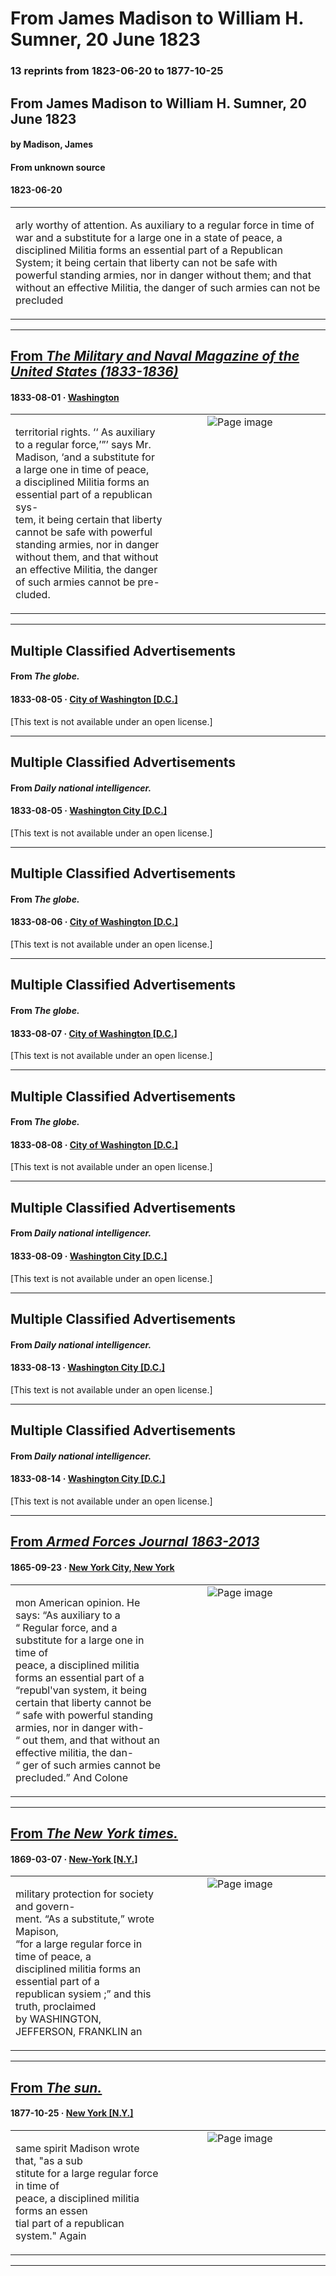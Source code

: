 
# From James Madison to William H. Sumner, 20 June 1823

### 13 reprints from 1823-06-20 to 1877-10-25

## From James Madison to William H. Sumner, 20 June 1823

#### by Madison, James

#### From unknown source

#### 1823-06-20

<table style="width: 100%;"><tr><td style="width: 50%">

arly worthy of attention. As auxiliary to a regular force in time of war and a substitute for a large one in a state of peace, a disciplined Militia forms an essential part of a Republican System; it being certain that liberty can not be safe with powerful standing armies, nor in danger without them; and that without an effective Militia, the danger of such armies can not be precluded
</td></tr></table>

---

## [From _The Military and Naval Magazine of the United States (1833-1836)_](https://archive.org/details/sim_military-and-naval-magazine-of-the-united-states_1833-08_1_6/page/n31/mode/1up?view=theater)

#### 1833-08-01 &middot; [Washington](http://dbpedia.org/resource/Washington%2C_D.C.)

<table style="width: 100%;"><tr><td style="width: 50%">

  
territorial rights. ‘‘ As auxiliary to a regular force,’”’ says Mr.  
Madison, ‘and a substitute for a large one in time of peace,  
a disciplined Militia forms an essential part of a republican sys-  
tem, it being certain that liberty cannot be safe with powerful  
standing armies, nor in danger without them, and that without  
an effective Militia, the danger of such armies cannot be pre-  
cluded.
</td><td style="width: 50%; max-height: 75%; margin: auto; display: block;">
<img alt="Page image" src="https://iiif.archive.org/image/iiif/2/sim_military-and-naval-magazine-of-the-united-states_1833-08_1_6%2Fsim_military-and-naval-magazine-of-the-united-states_1833-08_1_6_jp2.zip%2Fsim_military-and-naval-magazine-of-the-united-states_1833-08_1_6_jp2%2Fsim_military-and-naval-magazine-of-the-united-states_1833-08_1_6_0031.jp2/pct:14.10442349528644,67.73693534100974,62.72661348803481,9.765279007971657/600,/0/default.jpg"/>
</td>
</tr></table>

---

## Multiple Classified Advertisements

#### From _The globe._

#### 1833-08-05 &middot; [City of Washington [D.C.]](http://dbpedia.org/resource/Washington%2C_D.C.)

[This text is not available under an open license.]

---

## Multiple Classified Advertisements

#### From _Daily national intelligencer._

#### 1833-08-05 &middot; [Washington City [D.C.]](http://dbpedia.org/resource/Washington%2C_D.C.)

[This text is not available under an open license.]

---

## Multiple Classified Advertisements

#### From _The globe._

#### 1833-08-06 &middot; [City of Washington [D.C.]](http://dbpedia.org/resource/Washington%2C_D.C.)

[This text is not available under an open license.]

---

## Multiple Classified Advertisements

#### From _The globe._

#### 1833-08-07 &middot; [City of Washington [D.C.]](http://dbpedia.org/resource/Washington%2C_D.C.)

[This text is not available under an open license.]

---

## Multiple Classified Advertisements

#### From _The globe._

#### 1833-08-08 &middot; [City of Washington [D.C.]](http://dbpedia.org/resource/Washington%2C_D.C.)

[This text is not available under an open license.]

---

## Multiple Classified Advertisements

#### From _Daily national intelligencer._

#### 1833-08-09 &middot; [Washington City [D.C.]](http://dbpedia.org/resource/Washington%2C_D.C.)

[This text is not available under an open license.]

---

## Multiple Classified Advertisements

#### From _Daily national intelligencer._

#### 1833-08-13 &middot; [Washington City [D.C.]](http://dbpedia.org/resource/Washington%2C_D.C.)

[This text is not available under an open license.]

---

## Multiple Classified Advertisements

#### From _Daily national intelligencer._

#### 1833-08-14 &middot; [Washington City [D.C.]](http://dbpedia.org/resource/Washington%2C_D.C.)

[This text is not available under an open license.]

---

## [From _Armed Forces Journal 1863-2013_](https://archive.org/details/sim_armed-forces-journal_1865-09-23_3_5/page/n1/mode/1up?view=theater)

#### 1865-09-23 &middot; [New York City, New York](http://dbpedia.org/resource/New_York_City)

<table style="width: 100%;"><tr><td style="width: 50%">

  
mon American opinion. He says: “As auxiliary to a  
“ Regular force, and a substitute for a large one in time of  
peace, a disciplined militia forms an essential part of a  
“republ&#x27;van system, it being certain that liberty cannot be  
“ safe with powerful standing armies, nor in danger with-  
“ out them, and that without an effective militia, the dan-  
“ ger of such armies cannot be precluded.” And Colone
</td><td style="width: 50%; max-height: 75%; margin: auto; display: block;">
<img alt="Page image" src="https://iiif.archive.org/image/iiif/2/sim_armed-forces-journal_1865-09-23_3_5%2Fsim_armed-forces-journal_1865-09-23_3_5_jp2.zip%2Fsim_armed-forces-journal_1865-09-23_3_5_jp2%2Fsim_armed-forces-journal_1865-09-23_3_5_0001.jp2/pct:67.5103305785124,81.63474692202462,27.014462809917354,5.967852257181942/600,/0/default.jpg"/>
</td>
</tr></table>

---

## [From _The New York times._](https://archive.org/details/sim_new-york-times_1869-03-07_18_5445/page/n3/mode/1up?view=theater)

#### 1869-03-07 &middot; [New-York [N.Y.]](http://dbpedia.org/resource/New_York_City)

<table style="width: 100%;"><tr><td style="width: 50%">

  
military protection for society and govern-  
ment. “As a substitute,” wrote Mapison,  
“for a large regular force in time of peace, a  
disciplined militia forms an essential part of a  
republican sysiem ;” and this truth, proclaimed  
by WASHINGTON, JEFFERSON, FRANKLIN an
</td><td style="width: 50%; max-height: 75%; margin: auto; display: block;">
<img alt="Page image" src="https://iiif.archive.org/image/iiif/2/sim_new-york-times_1869-03-07_18_5445%2Fsim_new-york-times_1869-03-07_18_5445_jp2.zip%2Fsim_new-york-times_1869-03-07_18_5445_jp2%2Fsim_new-york-times_1869-03-07_18_5445_0003.jp2/pct:20.166122004357298,41.708333333333336,12.10511982570806,3.4166666666666665/600,/0/default.jpg"/>
</td>
</tr></table>

---

## [From _The sun._](https://www.loc.gov/resource/sn83030272/1877-10-25/ed-1/?sp=2)

#### 1877-10-25 &middot; [New York [N.Y.]](http://dbpedia.org/resource/New_York_City)

<table style="width: 100%;"><tr><td style="width: 50%">

  
same spirit Madison wrote that, &quot;as a sub­  
stitute for a large regular force in time of  
peace, a disciplined militia forms an essen­  
tial part of a republican system.&quot; Again
</td><td style="width: 50%; max-height: 75%; margin: auto; display: block;">
<img alt="Page image" src="https://tile.loc.gov/image-services/iiif/service:ndnp:nn:batch_nn_carson_ver02:data:sn83030272:0020653350A:1877102501:0266/pct:74.54268292682927,166.01854621597369,50.0,8.196230930302123/!600,600/0/default.jpg"/>
</td>
</tr></table>

---

